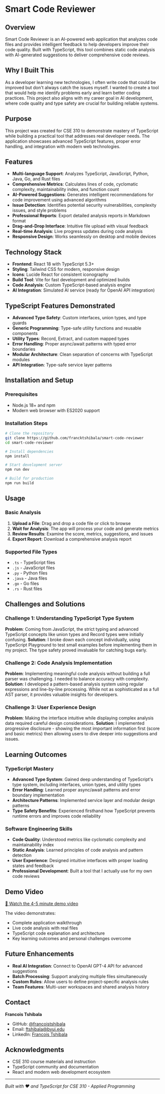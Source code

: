 # Smart Code Reviewer

## Overview
Smart Code Reviewer is an AI-powered web application that analyzes code files and provides intelligent feedback to help developers improve their code quality. Built with TypeScript, this tool combines static code analysis with AI-generated suggestions to deliver comprehensive code reviews.

## Why I Built This
As a developer learning new technologies, I often write code that could be improved but don't always catch the issues myself. I wanted to create a tool that would help me identify problems early and learn better coding practices. This project also aligns with my career goal in AI development, where code quality and type safety are crucial for building reliable systems.

## Purpose
This project was created for CSE 310 to demonstrate mastery of TypeScript while building a practical tool that addresses real developer needs. The application showcases advanced TypeScript features, proper error handling, and integration with modern web technologies.

## Features
- **Multi-language Support**: Analyzes TypeScript, JavaScript, Python, Java, Go, and Rust files
- **Comprehensive Metrics**: Calculates lines of code, cyclomatic complexity, maintainability index, and function count
- **AI-Powered Suggestions**: Generates intelligent recommendations for code improvement using advanced algorithms
- **Issue Detection**: Identifies potential security vulnerabilities, complexity issues, and style problems
- **Professional Reports**: Export detailed analysis reports in Markdown format
- **Drag-and-Drop Interface**: Intuitive file upload with visual feedback
- **Real-time Analysis**: Live progress updates during code analysis
- **Responsive Design**: Works seamlessly on desktop and mobile devices

## Technology Stack
- **Frontend**: React 18 with TypeScript 5.3+
- **Styling**: Tailwind CSS for modern, responsive design
- **Icons**: Lucide React for consistent iconography
- **Build Tool**: Vite for fast development and optimized builds
- **Code Analysis**: Custom TypeScript-based analysis engine
- **AI Integration**: Simulated AI service (ready for OpenAI API integration)

## TypeScript Features Demonstrated
- **Advanced Type Safety**: Custom interfaces, union types, and type guards
- **Generic Programming**: Type-safe utility functions and reusable components
- **Utility Types**: Record, Extract, and custom mapped types
- **Error Handling**: Proper async/await patterns with typed error boundaries
- **Modular Architecture**: Clean separation of concerns with TypeScript modules
- **API Integration**: Type-safe service layer patterns

## Installation and Setup

### Prerequisites
- Node.js 18+ and npm
- Modern web browser with ES2020 support

### Installation Steps
```bash
# Clone the repository
git clone https://github.com/francktshibala/smart-code-reviewer
cd smart-code-reviewer

# Install dependencies
npm install

# Start development server
npm run dev

# Build for production
npm run build
```

## Usage

### Basic Analysis
1. **Upload a File**: Drag and drop a code file or click to browse
2. **Wait for Analysis**: The app will process your code and generate metrics
3. **Review Results**: Examine the score, metrics, suggestions, and issues
4. **Export Report**: Download a comprehensive analysis report

### Supported File Types
- `.ts` - TypeScript files
- `.js` - JavaScript files  
- `.py` - Python files
- `.java` - Java files
- `.go` - Go files
- `.rs` - Rust files

## Challenges and Solutions

### Challenge 1: Understanding TypeScript Type System
**Problem**: Coming from JavaScript, the strict typing and advanced TypeScript concepts like union types and Record types were initially confusing.
**Solution**: I broke down each concept individually, using TypeScript Playground to test small examples before implementing them in my project. The type safety proved invaluable for catching bugs early.

### Challenge 2: Code Analysis Implementation
**Problem**: Implementing meaningful code analysis without building a full parser was challenging. I needed to balance accuracy with complexity.
**Solution**: I developed a pattern-based analysis system using regular expressions and line-by-line processing. While not as sophisticated as a full AST parser, it provides valuable insights for developers.

### Challenge 3: User Experience Design
**Problem**: Making the interface intuitive while displaying complex analysis data required careful design considerations.
**Solution**: I implemented progressive disclosure - showing the most important information first (score and basic metrics) then allowing users to dive deeper into suggestions and issues.

## Learning Outcomes

### TypeScript Mastery
- **Advanced Type System**: Gained deep understanding of TypeScript's type system, including interfaces, union types, and utility types
- **Error Handling**: Learned proper async/await patterns and error boundary implementation
- **Architecture Patterns**: Implemented service layer and modular design patterns
- **Type Safety Benefits**: Experienced firsthand how TypeScript prevents runtime errors and improves code reliability

### Software Engineering Skills
- **Code Quality**: Understood metrics like cyclomatic complexity and maintainability index
- **Static Analysis**: Learned principles of code analysis and pattern detection
- **User Experience**: Designed intuitive interfaces with proper loading states and feedback
- **Professional Development**: Built a tool that I actually use for my own code reviews

## Demo Video
[🎥 Watch the 4-5 minute demo video](https://youtu.be/KD7koB-YOxw)

The video demonstrates:
- Complete application walkthrough
- Live code analysis with real files
- TypeScript code explanation and architecture
- Key learning outcomes and personal challenges overcome

## Future Enhancements
- **Real AI Integration**: Connect to OpenAI GPT-4 API for advanced suggestions
- **Batch Processing**: Support analyzing multiple files simultaneously
- **Custom Rules**: Allow users to define project-specific analysis rules
- **Team Features**: Multi-user workspaces and shared analysis history

## Contact
**Francois Tshibala**
- GitHub: [@francoistshibala](https://github.com/francktshibala)
- Email: ftshibala@byui.edu
- LinkedIn: [Francois Tshibala](https://www.linkedin.com/feed/)

## Acknowledgments
- CSE 310 course materials and instruction
- TypeScript community and documentation
- React and modern web development ecosystem

---

*Built with ❤️ and TypeScript for CSE 310 - Applied Programming*